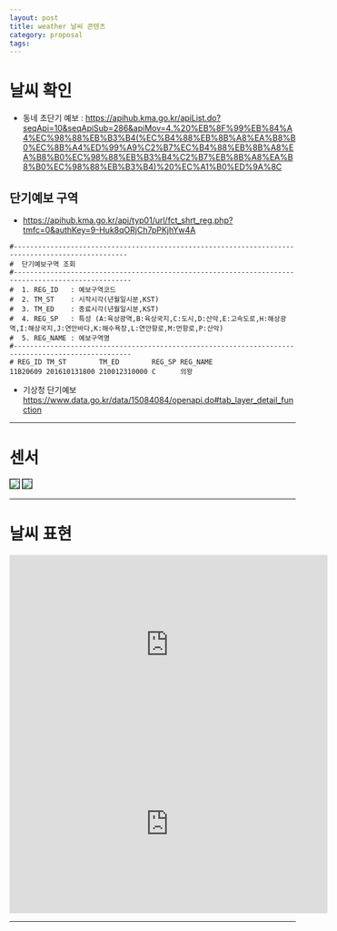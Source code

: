 ```yaml
---
layout: post
title: weather 날씨 콘텐츠
category: proposal
tags: 
---
```


# 날씨 확인
* 동네 초단기 예보 : <https://apihub.kma.go.kr/apiList.do?seqApi=10&seqApiSub=286&apiMov=4.%20%EB%8F%99%EB%84%A4%EC%98%88%EB%B3%B4(%EC%B4%88%EB%8B%A8%EA%B8%B0%EC%8B%A4%ED%99%A9%C2%B7%EC%B4%88%EB%8B%A8%EA%B8%B0%EC%98%88%EB%B3%B4%C2%B7%EB%8B%A8%EA%B8%B0%EC%98%88%EB%B3%B4)%20%EC%A1%B0%ED%9A%8C>

## 단기예보 구역
* <https://apihub.kma.go.kr/api/typ01/url/fct_shrt_reg.php?tmfc=0&authKey=9-Huk8qORjCh7pPKjhYw4A>
```
#--------------------------------------------------------------------------------------------------
#  단기예보구역 조회
#---------------------------------------------------------------------------------------------------
#  1. REG_ID   : 예보구역코드
#  2. TM_ST    : 시작시각(년월일시분,KST)
#  3. TM_ED    : 종료시각(년월일시분,KST)
#  4. REG_SP   : 특성 (A:육상광역,B:육상국지,C:도시,D:산악,E:고속도로,H:해상광역,I:해상국지,J:연안바다,K:해수욕장,L:연안항로,M:먼항로,P:산악)
#  5. REG_NAME : 예보구역명
#---------------------------------------------------------------------------------------------------
# REG_ID TM_ST        TM_ED        REG_SP REG_NAME
11B20609 201610131800 210012310000 C      의왕 
```

* 기상청 단기예보 <https://www.data.go.kr/data/15084084/openapi.do#tab_layer_detail_function>

---

# 센서
<img style='border:solid 1px black;' src="https://image.onethelab.com/resized/1731974968.jpg" />
<img style='border:solid 1px black;' src="https://image.onethelab.com/resized/1731975001.jpg" />

---

# 날씨 표현
<iframe width="560" height="315" src="https://www.youtube.com/embed/PREMKyg3rLQ?si=mkRZxPYln0cbniUC" title="YouTube video player" frameborder="0" allow="accelerometer; autoplay; clipboard-write; encrypted-media; gyroscope; picture-in-picture; web-share" referrerpolicy="strict-origin-when-cross-origin" allowfullscreen></iframe>

<iframe width="560" height="315" src="https://www.youtube.com/embed/GPcfQwKnyDs?si=opTFccupk7hJ7pu7" title="YouTube video player" frameborder="0" allow="accelerometer; autoplay; clipboard-write; encrypted-media; gyroscope; picture-in-picture; web-share" referrerpolicy="strict-origin-when-cross-origin" allowfullscreen></iframe>

---